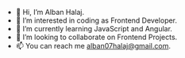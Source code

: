 - 👋 Hi, I’m Alban Halaj.
- 👀 I’m interested in coding as Frontend Developer.
- 🌱 I’m currently learning JavaScript and Angular.
- 💞️ I’m looking to collaborate on Frontend Projects.
- 📫 You can reach me alban07halaj@gmail.com.

<!---
albani07/albani07 is a ✨ special ✨ repository because its `README.md` (this file) appears on your GitHub profile.
You can click the Preview link to take a look at your changes.
--->
